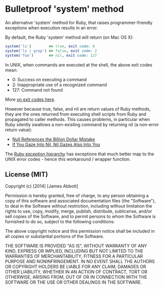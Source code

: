 # Bulletproof 'system' method

An alternative 'system' method for Ruby, that raises programmer-friendly exceptions
when execution results in an error.

By default, the Ruby 'system' method will return (on Mac OS X):

```ruby
system('ls')        => true, exit code: 0
system('ls | grep') => false, exit code: 2
system('foo')       => nil, exit code: 127
```

In UNIX, when commands are executed at the shell, the above exit codes mean:

- 0:   Success on executing a command
- 2:   Inappropriate use of a recognized command
- 127: Command not found

More [on exit codes here][1].

However because true, false, and nil are return values of Ruby methods, they are
the ones returned from executing shell scripts from Ruby and propagated to caller
methods. This causes problems, in particular when Ruby silently swallows a non-existing
command by returning nil (a non-error return value):

- [Null References the Billion Dollar Mistake][2]
- [If You Gaze Into Nil, Nil Gazes Also Into You][3]

The [Ruby exception hierarchy][4] has exceptions that much better map to the UNIX error codes -
hence this workaround / wrapper function.

[1]: http://tldp.org/LDP/abs/html/exitcodes.html "Unix Exit Codes"
[2]: http://www.infoq.com/presentations/Null-References-The-Billion-Dollar-Mistake-Tony-Hoare "Null References"
[3]: http://robots.thoughtbot.com/if-you-gaze-into-nil-nil-gazes-also-into-you "Nil Gazing"
[4]: http://rubylearning.com/satishtalim/ruby_exceptions.html "Ruby Exceptions"


## License (MIT)

Copyright (c) [2014] [James Abbott]

Permission is hereby granted, free of charge, to any person obtaining a copy
of this software and associated documentation files (the "Software"), to deal
in the Software without restriction, including without limitation the rights
to use, copy, modify, merge, publish, distribute, sublicense, and/or sell
copies of the Software, and to permit persons to whom the Software is
furnished to do so, subject to the following conditions:

The above copyright notice and this permission notice shall be included in all
copies or substantial portions of the Software.

THE SOFTWARE IS PROVIDED "AS IS", WITHOUT WARRANTY OF ANY KIND, EXPRESS OR
IMPLIED, INCLUDING BUT NOT LIMITED TO THE WARRANTIES OF MERCHANTABILITY,
FITNESS FOR A PARTICULAR PURPOSE AND NONINFRINGEMENT. IN NO EVENT SHALL THE
AUTHORS OR COPYRIGHT HOLDERS BE LIABLE FOR ANY CLAIM, DAMAGES OR OTHER
LIABILITY, WHETHER IN AN ACTION OF CONTRACT, TORT OR OTHERWISE, ARISING FROM,
OUT OF OR IN CONNECTION WITH THE SOFTWARE OR THE USE OR OTHER DEALINGS IN THE
SOFTWARE.
